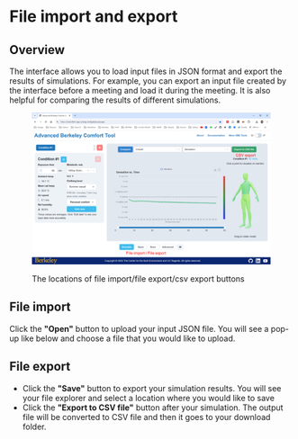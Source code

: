 # File import and export

## Overview

The interface allows you to load input files in JSON format and export the results of simulations. For example, you can export an input file created by the interface before a meeting and load it during the meeting. It is also helpful for comparing the results of different simulations.

<figure><img src="../../.gitbook/assets/image (67).png" alt=""><figcaption><p>The locations of file import/file export/csv export buttons</p></figcaption></figure>

## File import

Click the **"Open"** button to upload your input JSON file. You will see a pop-up like below and choose a file that you would like to upload.

## File export

* Click the **"Save"** button to export your simulation results. You will see your file explorer and select a location where you would like to save
* Click the **"Export to CSV file"** button after your simulation. The output file will be converted to CSV file and then it goes to your download folder.

